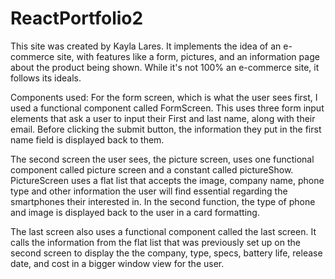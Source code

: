 # ReactPortfolio2

This site was created by Kayla Lares. It implements the idea of an e-commerce site, with features like a form, pictures, and an information page about the product being 
shown. While it's not 100% an e-commerce site, it follows its ideals.

Components used:
For the form screen, which is what the user sees first, I used a functional component called FormScreen. This uses three form input elements that ask a user to input their
First and last name, along with their email. Before clicking the submit button, the information they put in the first name field is displayed back to them.

The second screen the user sees, the picture screen, uses one functional component called picture screen and a constant called pictureShow. PictureScreen uses 
a flat list that accepts the image, company name, phone type and other information the user will find essential regarding the smartphones their interested in. In the second function, the type of phone and image is
displayed back to the user in a card formatting. 

The last screen also uses a functional component called the last screen. It calls the information from the flat list that was previously set up on the second screen to display the 
the company, type, specs, battery life, release date, and cost in a bigger window view for the user.



